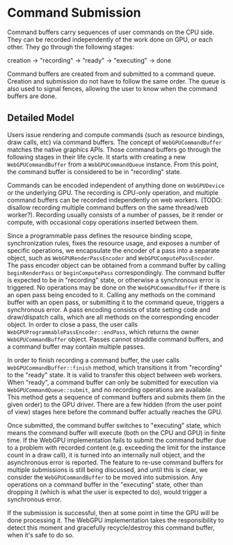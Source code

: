 # Command Submission

Command buffers carry sequences of user commands on the CPU side.
They can be recorded independently of the work done on GPU, or each other.
They go through the following stages:

creation -> "recording" -> "ready" -> "executing" -> done

Command buffers are created from and submitted to a command queue.
Creation and submission do not have to follow the same order.
The queue is also used to signal fences, allowing the user to know when the command buffers are done.

## Detailed Model

Users issue rendering and compute commands (such as resource bindings, draw calls, etc) via command buffers.
The concept of `WebGPUCommandBuffer` matches the native graphics APIs.
Those command buffers go through the following stages in their life cycle.
It starts with creating a new `WebGPUCommandBuffer` from a `WebGPUCommandQueue` instance.
From this point, the command buffer is considered to be in "recording" state.

Commands can be encoded independent of anything done on `WebGPUDevice` or the underlying GPU.
The recording is CPU-only operation, and multiple command buffers can be recorded independently on web workers.
(TODO: disallow recording multiple command buffers on the same thread/web worker?).
Recording usually consists of a number of passes, be it render or compute, with occasional copy operations inserted between them.

Since a programmable pass defines the resource binding scope, synchronization rules, fixes the resource usage, and exposes a number of specific operations, we encapsulate the encoder of a pass into a separate object, such as `WebGPURenderPassEncoder` and `WebGPUComputePassEncoder`.
The pass encoder object can be obtained from a command buffer by calling `beginRenderPass` or `beginComputePass` correspondingly.
The command buffer is expected to be in "recording" state, or otherwise a synchronous error is triggered.
No operations may be done on the `WebGPUCommandBuffer` if there is an open pass being encoded to it.
Calling any methods on the command buffer with an open pass, or submitting it to the command queue, triggers a synchronous error.
A pass encoding consists of state setting code and draw/dispatch calls, which are all methods on the corresponding encoder object.
In order to close a pass, the user calls `WebGPUProgrammablePassEncoder::endPass`, which returns the owner `WebGPUCommandBuffer` object.
Passes cannot straddle command buffers, and a command buffer may contain multiple passes.

In order to finish recording a command buffer, the user calls `WebGPUCommandBuffer::finish` method, which transitions it from "recording" to the "ready" state.
It is valid to transfer this object between web workers.
When "ready", a command buffer can only be submitted for execution via `WebGPUCommandQueue::submit`, and no recording operations are available.
This method gets a sequence of command buffers and submits them (in the given order) to the GPU driver.
There are a few hidden (from the user point of view) stages here before the command buffer actually reaches the GPU.

Once submitted, the command buffer switches to "executing" state, which means the command buffer will execute (both on the CPU and GPU) in finite time.
If the WebGPU implementation fails to submit the command buffer due to a problem with recorded content (e.g. exceeding the limit for the instance count in a draw call), it is turned into an internally null object, and the asynchronous error is reported.
The feature to re-use command buffers for multiple submissions is still being discussed, and until this is clear, we consider the `WebGPUCommandBuffer` to be moved into submission.
Any operations on a command buffer in the "executing" state, other than dropping it (which is what the user is expected to do), would trigger a synchronous error.

If the submission is successful, then at some point in time the GPU will be done processing it.
The WebGPU implementation takes the responsibility to detect this moment and gracefully recycle/destroy this command buffer, when it's safe to do so.
